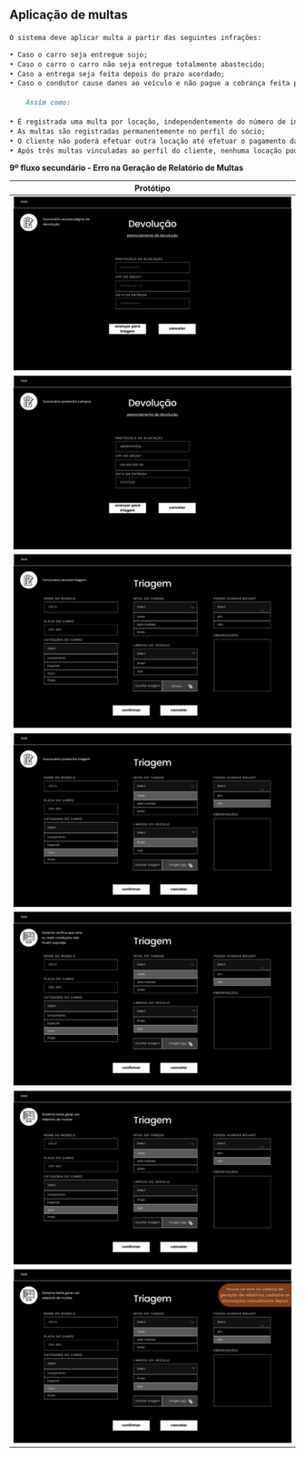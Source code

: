 ## Aplicação de multas

`O sistema deve aplicar multa a partir das seguintes infrações:`
```markdown
• Caso o carro seja entregue sujo;
• Caso o carro o carro não seja entregue totalmente abastecido;
• Caso a entrega seja feita depois do prazo acordado;
• Caso o condutor cause danos ao veículo e não pague a cobrança feita pela locadora.

	Assim como:

• É registrada uma multa por locação, independentemente do número de infrações cometidas;
• As multas são registradas permanentemente no perfil do sócio;
• O cliente não poderá efetuar outra locação até efetuar o pagamento da multa.
• Após três multas vinculadas ao perfil do cliente, nenhuma locação poderá ser mais efetuada.

```


**9º fluxo secundário - Erro na Geração de Relatório de Multas**

| Protótipo |
| --- |
| ![](../img-fluxos/req-05/68.png) |
| ![](../img-fluxos/req-05/69.png) |
| ![](../img-fluxos/req-05/70.png)|
| ![](../img-fluxos/req-05/71.png)|
| ![](../img-fluxos/req-05/72.png) |
| ![](../img-fluxos/req-05/73.png) |
| ![](../img-fluxos/req-05/74.png) |

